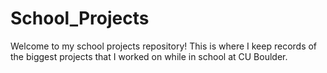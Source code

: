 # School_Projects

Welcome to my school projects repository! This is where I keep records of the biggest projects that I worked on while in school at CU Boulder.
